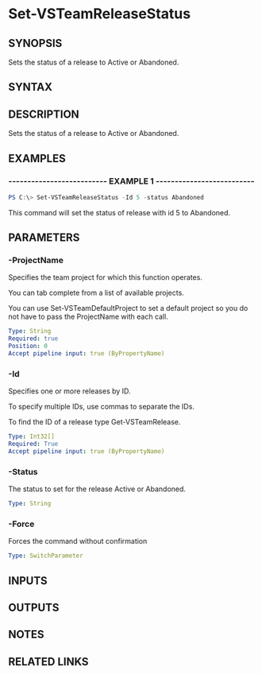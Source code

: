 


# Set-VSTeamReleaseStatus

## SYNOPSIS

Sets the status of a release to Active or Abandoned.

## SYNTAX

## DESCRIPTION

Sets the status of a release to Active or Abandoned.

## EXAMPLES

### -------------------------- EXAMPLE 1 --------------------------

```PowerShell
PS C:\> Set-VSTeamReleaseStatus -Id 5 -status Abandoned
```

This command will set the status of release with id 5 to Abandoned.

## PARAMETERS

### -ProjectName

Specifies the team project for which this function operates.

You can tab complete from a list of available projects.

You can use Set-VSTeamDefaultProject to set a default project so
you do not have to pass the ProjectName with each call.

```yaml
Type: String
Required: true
Position: 0
Accept pipeline input: true (ByPropertyName)
```

### -Id

Specifies one or more releases by ID.

To specify multiple IDs, use commas to separate the IDs.

To find the ID of a release type Get-VSTeamRelease.

```yaml
Type: Int32[]
Required: True
Accept pipeline input: true (ByPropertyName)
```

### -Status

The status to set for the release Active or Abandoned.

```yaml
Type: String
```

### -Force

Forces the command without confirmation

```yaml
Type: SwitchParameter
```

## INPUTS

## OUTPUTS

## NOTES

## RELATED LINKS